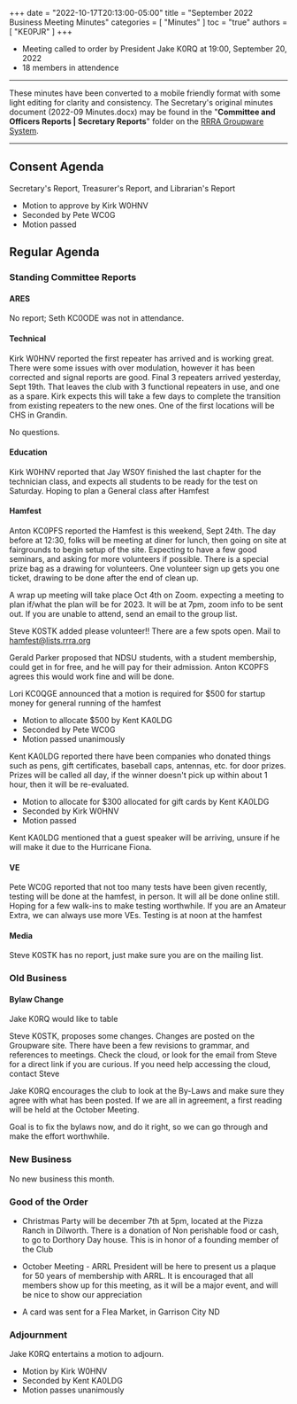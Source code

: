 +++
date = "2022-10-17T20:13:00-05:00"
title = "September 2022 Business Meeting Minutes"
categories = [ "Minutes" ]
toc = "true"
authors = [ "KE0PJR" ]
+++
* Meeting called to order by President Jake K0RQ at 19:00, September 20, 2022
* 18 members in attendence

<!--more-->

---

These minutes have been converted to a mobile friendly format with some
light editing for clarity and consistency. The Secretary's original
minutes document (2022-09 Minutes.docx) may be found in the
"**Committee and Officers Reports | Secretary Reports**" folder on the
[RRRA Groupware System](https://cloud.rrra.org/).

---

## Consent Agenda 

Secretary's Report, Treasurer's Report, and Librarian's Report

* Motion to approve by Kirk W0HNV
* Seconded by Pete WC0G	
* Motion passed

## Regular Agenda

### Standing Committee Reports 

#### ARES

No report; Seth KC0ODE was not in attendance.

#### Technical

Kirk W0HNV reported the first repeater has arrived and is working
great. There were some issues with over modulation, however it has
been corrected and signal reports are good. Final 3 repeaters arrived
yesterday, Sept 19th. That leaves the club with 3 functional repeaters
in use, and one as a spare. Kirk expects this will take a few days to
complete the transition from existing repeaters to the new ones. One of
the first locations will be CHS in Grandin.

No questions.


#### Education

Kirk W0HNV reported that Jay WS0Y finished the last chapter for the
technician class, and expects all students to be ready for the test on
Saturday. Hoping to plan a General class after Hamfest

#### Hamfest

Anton KC0PFS reported the Hamfest is this weekend, Sept 24th. The day
before at 12:30, folks will be meeting at diner for lunch, then going
on site at fairgrounds to begin setup of the site. Expecting to have a
few good seminars, and asking for more volunteers if possible. There is
a special prize bag as a drawing for volunteers. One volunteer sign up
gets you one ticket, drawing to be done after the end of clean up.

A wrap up meeting will take place Oct 4th on Zoom. expecting a meeting
to plan if/what the plan will be for 2023. It will be at 7pm, zoom info
to be sent out. If you are unable to attend, send an email to the group
list.

Steve K0STK added please volunteer!! There are a few spots
open. Mail to hamfest@lists.rrra.org

Gerald Parker proposed that NDSU students, with a student
membership, could get in for free, and he will pay for
their admission. Anton KC0PFS agrees this would work fine and
will be done.

Lori KC0QGE announced that a motion is required for \$500 for startup
money for general running of the hamfest

* Motion to allocate \$500 by Kent KA0LDG
* Seconded by Pete WC0G
* Motion passed unanimously

Kent KA0LDG reported there have been companies who donated things such
as pens, gift certificates, baseball caps, antennas, etc. for door
prizes. Prizes will be called all day, if the winner doesn't pick up
within about 1 hour, then it will be re-evaluated.

* Motion to allocate for \$300 allocated for
gift cards by Kent KA0LDG
* Seconded by Kirk W0HNV
* Motion passed

Kent KA0LDG mentioned that a guest speaker will be arriving, unsure if
he will make it due to the Hurricane Fiona.

#### VE

Pete WC0G reported that not too many tests have been given recently,
testing will be done at the hamfest, in person. It will all be done
online still. Hoping for a few walk-ins to make testing worthwhile. If
you are an Amateur Extra, we can always use more VEs. Testing is at noon
at the hamfest

#### Media

Steve K0STK has no report, just make sure you are on the mailing list.

### Old Business


#### Bylaw Change

Jake K0RQ would like to table

Steve K0STK, proposes some changes. Changes are posted on
the Groupware site. There have been a few revisions to
grammar, and references to meetings. Check the cloud, or
look for the email from Steve for a direct link if you are
curious. If you need help accessing the cloud, contact
Steve

Jake K0RQ encourages the club to look at the By-Laws and
make sure they agree with what has been posted. If we are
all in agreement, a first reading will be held at the
October Meeting.

Goal is to fix the bylaws now, and do it right, so we can go
through and make the effort worthwhile.

### New Business

No new business this month.

### Good of the Order

* Christmas Party will be december 7th at 5pm, located at the Pizza
Ranch in Dilworth. There is a donation of Non perishable food or cash,
to go to Dorthory Day house. This is in honor of a founding member of
the Club

* October Meeting - ARRL President will be here to present us a plaque
for 50 years of membership with ARRL. It is encouraged that all members
show up for this meeting, as it will be a major event, and will be nice
to show our appreciation

* A card was sent for a Flea Market, in Garrison City ND

### Adjournment

Jake K0RQ entertains a motion to adjourn.

* Motion by Kirk W0HNV
* Seconded by Kent KA0LDG
* Motion passes unanimously
